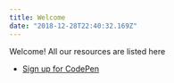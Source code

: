 ```yaml
---
title: Welcome
date: "2018-12-28T22:40:32.169Z"
---
```


Welcome! All our resources are listed here



- [Sign up for CodePen](codepen.io)
